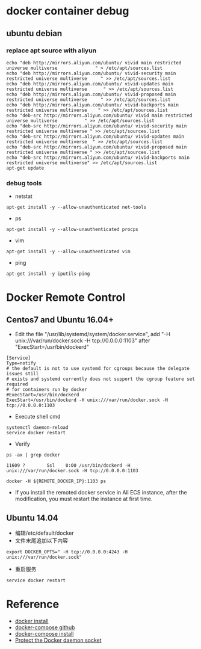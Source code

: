 # docker container debug
## ubuntu debian 
### replace apt source with aliyun
```shell
echo "deb http://mirrors.aliyun.com/ubuntu/ vivid main restricted universe multiverse              " > /etc/apt/sources.list
echo "deb http://mirrors.aliyun.com/ubuntu/ vivid-security main restricted universe multiverse     " >> /etc/apt/sources.list
echo "deb http://mirrors.aliyun.com/ubuntu/ vivid-updates main restricted universe multiverse      " >> /etc/apt/sources.list
echo "deb http://mirrors.aliyun.com/ubuntu/ vivid-proposed main restricted universe multiverse     " >> /etc/apt/sources.list
echo "deb http://mirrors.aliyun.com/ubuntu/ vivid-backports main restricted universe multiverse    " >> /etc/apt/sources.list
echo "deb-src http://mirrors.aliyun.com/ubuntu/ vivid main restricted universe multiverse          " >> /etc/apt/sources.list
echo "deb-src http://mirrors.aliyun.com/ubuntu/ vivid-security main restricted universe multiverse " >> /etc/apt/sources.list
echo "deb-src http://mirrors.aliyun.com/ubuntu/ vivid-updates main restricted universe multiverse  " >> /etc/apt/sources.list
echo "deb-src http://mirrors.aliyun.com/ubuntu/ vivid-proposed main restricted universe multiverse " >> /etc/apt/sources.list
echo "deb-src http://mirrors.aliyun.com/ubuntu/ vivid-backports main restricted universe multiverse" >> /etc/apt/sources.list
apt-get update
```
### debug tools
- netstat
```shell
apt-get install -y --allow-unauthenticated net-tools
```
- ps
```shell
apt-get install -y --allow-unauthenticated procps
```
- vim
```shell
apt-get install -y --allow-unauthenticated vim
```
- ping
```shell
apt-get install -y iputils-ping
```
# Docker Remote Control
## Centos7 and Ubuntu 16.04+
- Edit the file "/usr/lib/systemd/system/docker.service", add "-H unix:///var/run/docker.sock -H tcp://0.0.0.0:1103" after "ExecStart=/usr/bin/dockerd"
```text
[Service]
Type=notify
# the default is not to use systemd for cgroups because the delegate issues still
# exists and systemd currently does not support the cgroup feature set required
# for containers run by docker
#ExecStart=/usr/bin/dockerd
ExecStart=/usr/bin/dockerd -H unix:///var/run/docker.sock -H tcp://0.0.0.0:1103
```
- Execute shell cmd
```shell
systemctl daemon-reload
service docker restart
```
- Verify
```shell
ps -ax | grep docker
```
```text
11609 ?        Ssl    0:00 /usr/bin/dockerd -H unix:///var/run/docker.sock -H tcp://0.0.0.0:1103
```
```shell
docker -H ${REMOTE_DOCKER_IP}:1103 ps
```
- If you install the remoted docker service in Ali ECS instance, after the modification, you must restart the instance at first time.

## Ubuntu 14.04
- 编辑/etc/default/docker
- 文件末尾追加以下内容
``` text
export DOCKER_OPTS=" -H tcp://0.0.0.0:4243 -H unix:///var/run/docker.sock"
```
- 重启服务
``` shell
service docker restart
```

# Reference
- [docker install](https://docs.docker.com/engine/installation/)
- [docker-compose github](https://github.com/docker/compose)
- [docker-compose install](https://github.com/docker/compose/releases/)
- [Protect the Docker daemon socket](https://docs.docker.com/engine/security/https/)

